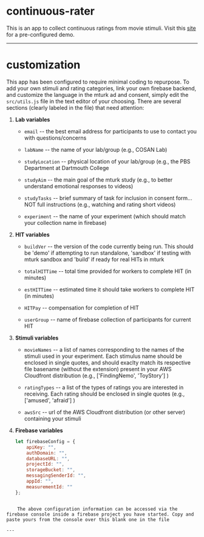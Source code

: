 # continuous-rater
This is an app to collect continuous ratings from movie stimuli.
Visit this [site](https://suspicious-pare-60fdea.netlify.app) for a pre-configured demo.

---

# customization
This app has been configured to require minimal coding to repurpose. To add your own stimuli and rating categories, link your own firebase backend, and customize the language in the mturk ad and consent, simply edit the `src/utils.js` file in the text editor of your choosing. There are several sections (clearly labeled in the file) that need attention:

1. <strong>Lab variables</strong>

	* `email` -- the best email address for participants to use to contact you with questions/concerns
	
	* `labName` -- the name of your lab/group (e.g., COSAN Lab)
	
	* `studyLocation` -- physical location of your lab/group (e.g., the PBS Department at Dartmouth College
	* `studyAim` -- the main goal of the mturk study (e.g., to better understand emotional responses to videos)
	* `studyTasks` -- brief summary of task for inclusion in consent form... NOT full instructions (e.g., watching and rating short videos)
	* `experiment` -- the name of your experiment (which should match your collection name in firebase)

2. <strong>HIT variables</strong>
	
	* `buildVer` -- the version of the code currently being run. This should be 'demo' if attempting to run standalone, 'sandbox' if testing with mturk sandbox and 'build' if ready for real HITs in mturk

	* `totalHITTime` -- total time provided for workers to complete HIT (in minutes)
	* `estHITTime` -- estimated time it should take workers to complete HIT (in minutes)
	* `HITPay` -- compensation for completion of HIT
	* `userGroup` -- name of firebase collection of participants for current HIT

3. <strong>Stimuli variables</strong>
	
	* `movieNames` -- a list of names corresponding to the names of the stimuli used in your experiment. Each stimulus name should be enclosed in single quotes, and should exaclty match its respective file basename (without the extension) present in your AWS Cloudfront distribution (e.g., ['FindingNemo', 'ToyStory'] )

	* `ratingTypes` -- a list of the types of ratings you are interested in receiving. Each rating should be enclosed in single quotes (e.g., ['amused', 'afraid'] )

	* `awsSrc` -- url of the AWS Cloudfront distribution (or other server) containing your stimuli



4. <strong>Firebase variables</strong>

	```javascript
	let firebaseConfig = {
	    apiKey: "",
	    authDomain: "",
	    databaseURL: "",
	    projectId: "",
	    storageBucket: "",
	    messagingSenderId: "",
	    appId: "",
	    measurementId: ""
	};
```

	The above configuration information can be accessed via the firebase console inside a firebase project you have started. Copy and paste yours from the console over this blank one in the file

---

